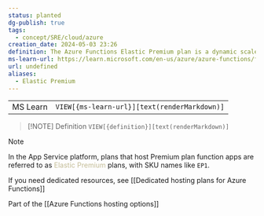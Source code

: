 ```yaml
---
status: planted
dg-publish: true
tags:
  - concept/SRE/cloud/azure
creation_date: 2024-05-03 23:26
definition: The Azure Functions Elastic Premium plan is a dynamic scale hosting option for function apps.
ms-learn-url: https://learn.microsoft.com/en-us/azure/azure-functions/functions-premium-plan
url: undefined
aliases:
  - Elastic Premium
---
```

|          |                                              |
| -------- | -------------------------------------------- |
| MS Learn | `VIEW[{ms-learn-url}][text(renderMarkdown)]` |



> [!NOTE] Definition
> `VIEW[{definition}][text(renderMarkdown)]`

> [!NOTE]
> In the App Service platform, plans that host Premium plan function apps are referred to as <font color="#c4bd97">Elastic Premium</font> plans, with SKU names like `EP1`.

If you need dedicated resources, see [[Dedicated hosting plans for Azure Functions]]

Part of the [[Azure Functions hosting options]]
